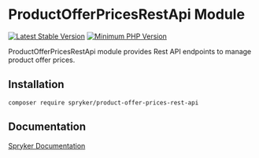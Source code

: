 # ProductOfferPricesRestApi Module
[![Latest Stable Version](https://poser.pugx.org/spryker/product-offer-prices-rest-api/v/stable.svg)](https://packagist.org/packages/spryker/product-offer-prices-rest-api)
[![Minimum PHP Version](https://img.shields.io/badge/php-%3E%3D%208.2-8892BF.svg)](https://php.net/)

ProductOfferPricesRestApi module provides Rest API endpoints to manage product offer prices.

## Installation

```
composer require spryker/product-offer-prices-rest-api
```

## Documentation

[Spryker Documentation](https://docs.spryker.com)
